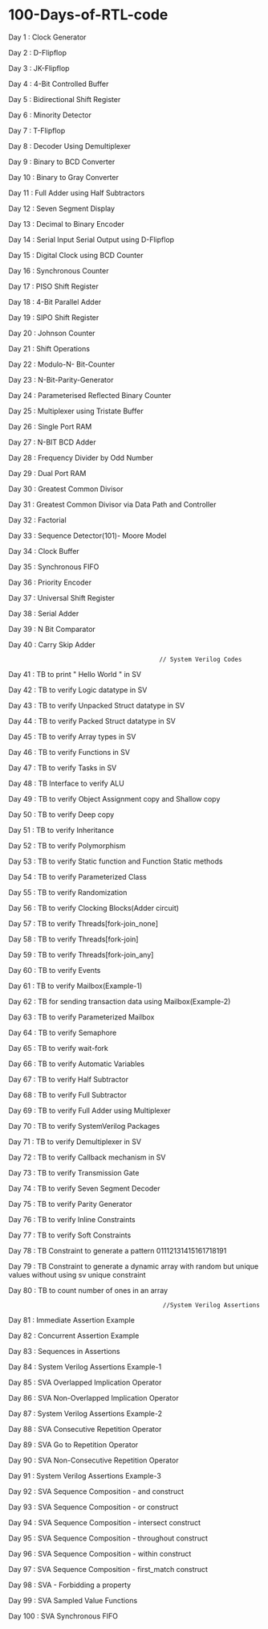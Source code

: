 # 100-Days-of-RTL-code

Day 1 : Clock Generator

Day 2 : D-Flipflop

Day 3 : JK-Flipflop

Day 4 : 4-Bit Controlled Buffer

Day 5 : Bidirectional Shift Register

Day 6 : Minority Detector

Day 7 : T-Flipflop

Day 8 : Decoder Using Demultiplexer 

Day 9 : Binary to BCD Converter

Day 10 : Binary to Gray Converter

Day 11 : Full Adder using Half Subtractors

Day 12 : Seven Segment Display

Day 13 : Decimal to Binary Encoder

Day 14 : Serial Input Serial Output using D-Flipflop

Day 15 : Digital Clock using BCD Counter

Day 16 : Synchronous Counter 

Day 17 : PISO Shift Register

Day 18 : 4-Bit Parallel Adder

Day 19 : SIPO Shift Register

Day 20 : Johnson Counter

Day 21 : Shift Operations

Day 22 : Modulo-N- Bit-Counter

Day 23 : N-Bit-Parity-Generator

Day 24 : Parameterised Reflected Binary Counter

Day 25 : Multiplexer using Tristate Buffer

Day 26 : Single Port RAM 

Day 27 : N-BIT BCD Adder

Day 28 : Frequency Divider by Odd Number

Day 29 : Dual Port RAM

Day 30 : Greatest Common Divisor

Day 31 : Greatest Common Divisor via Data Path and Controller

Day 32 : Factorial

Day 33 : Sequence Detector(101)- Moore Model

Day 34 : Clock Buffer

Day 35 : Synchronous FIFO

Day 36 : Priority Encoder

Day 37 : Universal Shift Register

Day 38 : Serial Adder

Day 39 : N Bit Comparator

Day 40 : Carry Skip Adder

                                              // System Verilog Codes

Day 41 : TB to print " Hello World " in SV

Day 42 : TB to verify Logic datatype in SV

Day 43 : TB to verify Unpacked Struct datatype in SV

Day 44 : TB to verify Packed Struct datatype in SV

Day 45 : TB to verify Array types in SV

Day 46 : TB to verify Functions in SV

Day 47 : TB to verify Tasks in SV

Day 48 : TB Interface to verify ALU 

Day 49 : TB to verify Object Assignment copy and Shallow copy

Day 50 : TB to verify Deep copy

Day 51 : TB to verify Inheritance

Day 52 : TB to verify Polymorphism

Day 53 : TB to verify Static function and Function Static methods

Day 54 : TB to verify Parameterized Class

Day 55 : TB to verify Randomization

Day 56 : TB to verify Clocking Blocks(Adder circuit)

Day 57 : TB to verify Threads[fork-join_none]

Day 58 : TB to verify Threads[fork-join]

Day 59 : TB to verify Threads[fork-join_any]

Day 60 : TB to verify Events

Day 61 : TB to verify Mailbox(Example-1)

Day 62 : TB for sending transaction data using Mailbox(Example-2)

Day 63 : TB to verify Parameterized Mailbox

Day 64 : TB to verify Semaphore

Day 65 : TB to verify wait-fork

Day 66 : TB to verify Automatic Variables

Day 67 : TB to verify Half Subtractor

Day 68 : TB to verify Full Subtractor

Day 69 : TB to verify Full Adder using Multiplexer

Day 70 : TB to verify SystemVerilog Packages

Day 71 : TB to verify Demultiplexer in SV

Day 72 : TB to verify Callback mechanism in SV

Day 73 : TB to verify Transmission Gate

Day 74 : TB to verify Seven Segment Decoder

Day 75 : TB to verify Parity Generator

Day 76 : TB to verify Inline Constraints

Day 77 : TB to verify Soft Constraints

Day 78 : TB Constraint to generate a pattern 01112131415161718191

Day 79 : TB Constraint to generate a dynamic array with random but unique values without using sv unique constraint

Day 80 : TB to count number of ones in an array

                                               //System Verilog Assertions

Day 81 : Immediate Assertion Example

Day 82 : Concurrent Assertion Example

Day 83 : Sequences in Assertions

Day 84 : System Verilog Assertions Example-1

Day 85 : SVA Overlapped Implication Operator 

Day 86 : SVA Non-Overlapped Implication Operator

Day 87 : System Verilog Assertions Example-2

Day 88 : SVA Consecutive Repetition Operator

Day 89 : SVA Go to Repetition Operator

Day 90 : SVA Non-Consecutive Repetition Operator

Day 91 : System Verilog Assertions Example-3

Day 92 : SVA Sequence Composition - and construct

Day 93 : SVA Sequence Composition - or construct

Day 94 : SVA Sequence Composition - intersect construct

Day 95 : SVA Sequence Composition - throughout construct

Day 96 : SVA Sequence Composition - within construct

Day 97 : SVA Sequence Composition - first_match construct

Day 98 : SVA - Forbidding a property

Day 99 : SVA Sampled Value Functions

Day 100 : SVA Synchronous FIFO 
